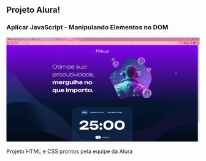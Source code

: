 <h2>Projeto Alura!</h2>
<h3>Aplicar JavaScript - Manipulando Elementos no DOM</h3>

<img src="https://github.com/Thais-DN/Fokus/blob/master/Fokus%20-%20VideoTela.gif" alt="VideoTela">
<p>Projeto HTML e CSS prontos pela equipe da Alura</p>

